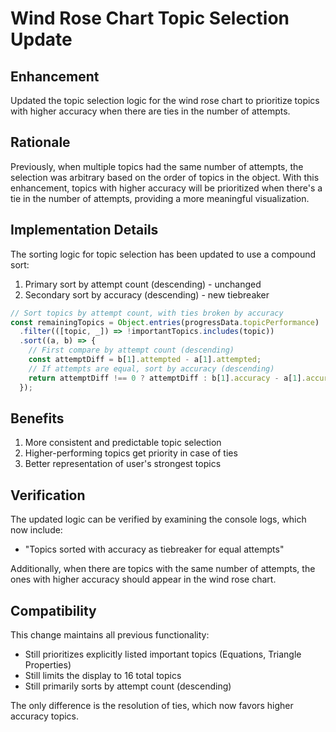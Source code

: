 # Wind Rose Chart Topic Selection Update

## Enhancement

Updated the topic selection logic for the wind rose chart to prioritize topics with higher accuracy when there are ties in the number of attempts.

## Rationale

Previously, when multiple topics had the same number of attempts, the selection was arbitrary based on the order of topics in the object. With this enhancement, topics with higher accuracy will be prioritized when there's a tie in the number of attempts, providing a more meaningful visualization.

## Implementation Details

The sorting logic for topic selection has been updated to use a compound sort:
1. Primary sort by attempt count (descending) - unchanged
2. Secondary sort by accuracy (descending) - new tiebreaker

```javascript
// Sort topics by attempt count, with ties broken by accuracy
const remainingTopics = Object.entries(progressData.topicPerformance)
  .filter(([topic, _]) => !importantTopics.includes(topic))
  .sort((a, b) => {
    // First compare by attempt count (descending)
    const attemptDiff = b[1].attempted - a[1].attempted;
    // If attempts are equal, sort by accuracy (descending)
    return attemptDiff !== 0 ? attemptDiff : b[1].accuracy - a[1].accuracy;
  });
```

## Benefits

1. More consistent and predictable topic selection
2. Higher-performing topics get priority in case of ties
3. Better representation of user's strongest topics

## Verification

The updated logic can be verified by examining the console logs, which now include:
- "Topics sorted with accuracy as tiebreaker for equal attempts"

Additionally, when there are topics with the same number of attempts, the ones with higher accuracy should appear in the wind rose chart.

## Compatibility

This change maintains all previous functionality:
- Still prioritizes explicitly listed important topics (Equations, Triangle Properties)
- Still limits the display to 16 total topics
- Still primarily sorts by attempt count (descending)

The only difference is the resolution of ties, which now favors higher accuracy topics.

